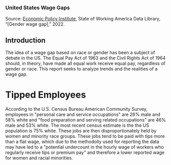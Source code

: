 ### United States Wage Gaps
Source: [Economic Policy Institute](https://www.epi.org/data/#/?subject=wagegap-mf&r=*), State of Working America Data Library, “[Gender wage gap],” 2022. 
## Introduction
The idea of a wage gap based on race or gender has been a subject of debate in the US. The Equal Pay Act of 1963 and the Civil Rights Act of 1964 should, in theory, have made all equal work receive equal pay, regardless of gender or race. This report seeks to analyze trends and the realities of a wage gap.

# Tipped Employees
According to the U.S. Census Bureau American Community Survey, employees in "personal care and service occupations" are 26% male and 58% white and "food preparation and serving related occupations" are 46% male and 53% white. The most recent census estimate is the the US population is 75% white. These jobs are then disproportionately held by women and minority race groups. These jobs tend to be paid with tips more than a flat wage, which due to the methodolly used for reporting the data may have led to a "potential undercount in the hourly wage of workers who regularly receive tips or premium pay" and therefore a lower reported wage for women and racial minorities.
